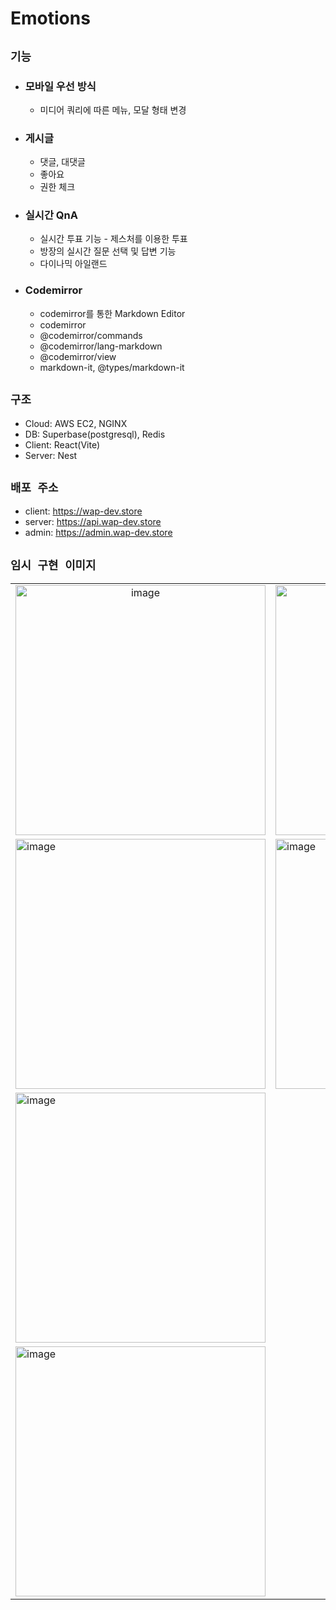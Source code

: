 # Emotions

## `기능`

- ### 모바일 우선 방식

  - 미디어 쿼리에 따른 메뉴, 모달 형태 변경

- ### 게시글

  - 댓글, 대댓글
  - 좋아요
  - 권한 체크

- ### 실시간 QnA

  - 실시간 투표 기능 - 제스처를 이용한 투표
  - 방장의 실시간 질문 선택 및 답변 기능
  - 다이나믹 아일랜드

- ### Codemirror

  - codemirror를 통한 Markdown Editor
  - codemirror
  - @codemirror/commands
  - @codemirror/lang-markdown
  - @codemirror/view
  - markdown-it, @types/markdown-it

## `구조`

- Cloud: AWS EC2, NGINX
- DB: Superbase(postgresql), Redis
- Client: React(Vite)
- Server: Nest

## `배포 주소`

- client: <https://wap-dev.store>
- server: <https://api.wap-dev.store>
- admin: <https://admin.wap-dev.store>

## `임시 구현 이미지`

<table>
  <tr>
    <td align="center">
      <img height="400px" alt="image" src="https://user-images.githubusercontent.com/75781414/215535244-849fb8c8-9888-4db9-9d16-775908c380b4.png">
    </td>
    <td align="center">
      <img height="400px" alt="image" src="https://user-images.githubusercontent.com/75781414/215431313-43e056e4-ef7d-48c9-b15b-58d4bc608ca9.png">
    </td>

  </tr>  
  <tr>  
    <td>
      <img height="400px" alt="image" src="https://user-images.githubusercontent.com/75781414/215431542-9677a6de-f09a-4265-a2cf-5a001a405ad8.png">
    </td>
    <td>
      <img height="400px" alt="image" src="https://user-images.githubusercontent.com/75781414/215534549-d0b7ee4e-2fc1-48ff-97b6-4efc15d08864.png">
    </td>
  </tr>
  <tr>
    <td colspan="2"> 
      <img height="400px" alt="image" src="https://user-images.githubusercontent.com/75781414/216763457-b649b3c1-34bf-48d3-9e90-f1c19932f49f.png">
    </td>
  </tr>
  <tr>
    <td colspan="2"> 
      <img height="400px" alt="image" src="https://user-images.githubusercontent.com/75781414/216789321-413f1390-593e-4587-a232-b3263a3154b4.png">
    </td>
  </tr>
</table>
